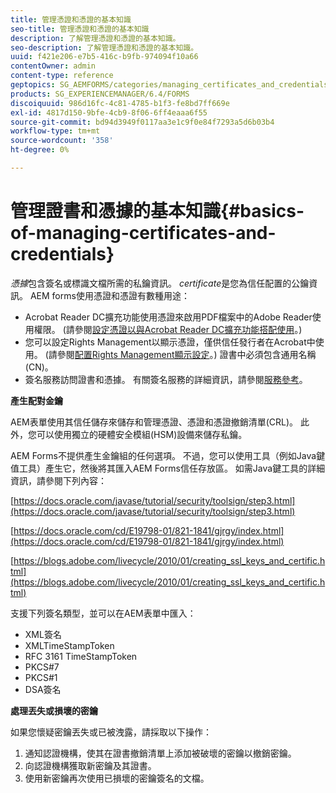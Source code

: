 ```yaml
---
title: 管理憑證和憑證的基本知識
seo-title: 管理憑證和憑證的基本知識
description: 了解管理憑證和憑證的基本知識。
seo-description: 了解管理憑證和憑證的基本知識。
uuid: f421e206-e7b5-416c-b9fb-974094f10a66
contentOwner: admin
content-type: reference
geptopics: SG_AEMFORMS/categories/managing_certificates_and_credentials
products: SG_EXPERIENCEMANAGER/6.4/FORMS
discoiquuid: 986d16fc-4c81-4785-b1f3-fe8bd7ff669e
exl-id: 4817d150-9bfe-4cb9-8f06-6ff4eaaa6f55
source-git-commit: bd94d3949f0117aa3e1c9f0e84f7293a5d6b03b4
workflow-type: tm+mt
source-wordcount: '358'
ht-degree: 0%

---
```


# 管理證書和憑據的基本知識{#basics-of-managing-certificates-and-credentials}

*憑據*&#x200B;包含簽名或標識文檔所需的私鑰資訊。 *certificate*&#x200B;是您為信任配置的公鑰資訊。 AEM forms使用憑證和憑證有數種用途：

* Acrobat Reader DC擴充功能使用憑證來啟用PDF檔案中的Adobe Reader使用權限。 (請參閱[設定憑證以與Acrobat Reader DC擴充功能搭配使用](/help/forms/using/admin-help/configuring-credentials-acrobat-reader-dc.md#configuring-credentials-for-use-with-acrobat-reader-dc-extensions)。)
* 您可以設定Rights Management以顯示憑證，僅供信任發行者在Acrobat中使用。 (請參閱[配置Rights Management顯示設定](/help/forms/using/admin-help/configuring-client-server-options.md#configure-document-security-display-settings)。) 證書中必須包含通用名稱(CN)。
* 簽名服務訪問證書和憑據。 有關簽名服務的詳細資訊，請參閱[服務參考](https://www.adobe.com/go/learn_aemforms_services_63)。

**產生配對金鑰**

AEM表單使用其信任儲存來儲存和管理憑證、憑證和憑證撤銷清單(CRL)。 此外，您可以使用獨立的硬體安全模組(HSM)設備來儲存私鑰。

AEM Forms不提供產生金鑰組的任何選項。 不過，您可以使用工具（例如Java鍵值工具）產生它，然後將其匯入AEM Forms信任存放區。 如需Java鍵工具的詳細資訊，請參閱下列內容：

[https://docs.oracle.com/javase/tutorial/security/toolsign/step3.html](https://docs.oracle.com/javase/tutorial/security/toolsign/step3.html)

[https://docs.oracle.com/cd/E19798-01/821-1841/gjrgy/index.html](https://docs.oracle.com/cd/E19798-01/821-1841/gjrgy/index.html)

[https://blogs.adobe.com/livecycle/2010/01/creating_ssl_keys_and_certific.html](https://blogs.adobe.com/livecycle/2010/01/creating_ssl_keys_and_certific.html)

支援下列簽名類型，並可以在AEM表單中匯入：

* XML簽名
* XMLTimeStampToken
* RFC 3161 TimeStampToken
* PKCS#7
* PKCS#1
* DSA簽名

**處理丟失或損壞的密鑰**

如果您懷疑密鑰丟失或已被洩露，請採取以下操作：

1. 通知認證機構，使其在證書撤銷清單上添加被破壞的密鑰以撤銷密鑰。
1. 向認證機構獲取新密鑰及其證書。
1. 使用新密鑰再次使用已損壞的密鑰簽名的文檔。
